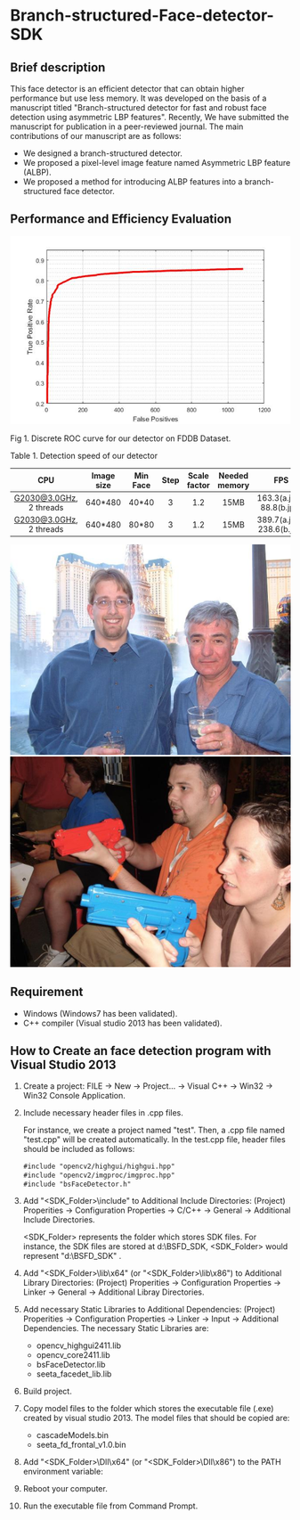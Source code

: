 # Branch-structured-Face-detector-SDK
## Brief description
This face detector is an efficient detector that can obtain higher performance but use less memory. It was developed on the basis of a manuscript titled "Branch-structured detector for fast and robust face detection using asymmetric LBP features". Recently, We have submitted the manuscript for publication in a peer-reviewed journal. The main contributions of our manuscript are as follows: 
- We designed a branch-structured detector.
- We proposed a pixel-level image feature named Asymmetric LBP feature (ALBP).
- We proposed a method for introducing ALBP features into a branch-structured face detector.
## Performance and Efficiency Evaluation
![Alt text](/Images/ROC.jpg  "Fig 1. Discrete ROC curve for our detector on FDDB Dataset.")

Fig 1. Discrete ROC curve for our detector on FDDB Dataset.

Table 1. Detection speed of our detector

|    CPU      | Image size | Min Face | Step | Scale factor | Needed memory | FPS                       |
|    :---:    | :---:      | :---:    | :---: | :---:       | :---:         | :---:                     |
| G2030@3.0GHz, 2 threads | 640\*480    |  40\*40  | 3    |1.2        |15MB               | 163.3(a.jpg), 88.8(b.jpg) |
| G2030@3.0GHz, 2 threads | 640\*480    | 80\*80   | 3    |1.2        |15MB               | 389.7(a.jpg), 238.6(b.jpg) |

![Alt text](/Images/a.jpg)    ![Alt text](/Images/b.jpg)

## Requirement
* Windows (Windows7 has been validated).
* C++ compiler (Visual studio 2013 has been validated).
## How to Create an face detection program with Visual Studio 2013
1. Create a project: FILE -> New -> Project... -> Visual C++ -> Win32 -> Win32 Console Application. 
2. Include necessary header files in .cpp files.

   For instance, we create a project named "test". Then, a .cpp file named "test.cpp" will be created automatically. In the test.cpp file, header files should be included as follows:
   
   <pre><code>#include "opencv2/highgui/highgui.hpp"
   #include "opencv2/imgproc/imgproc.hpp"
   #include "bsFaceDetector.h"</code></pre>
3. Add "<SDK_Folder>\include" to Additional Include Directories: (Project) Properities -> Configuration Properties -> C/C++ -> General -> Additional Include Directories.

   <SDK_Folder> represents the folder which stores SDK files. For instance, the SDK files are stored at d:\BSFD_SDK,  <SDK_Folder> would represent "d:\BSFD_SDK" .
  
4. Add "<SDK_Folder>\lib\x64" (or "<SDK_Folder>\lib\x86") to Additional Library Directories: (Project) Properities -> Configuration Properties -> Linker -> General -> Additional Libray Directories.
5. Add necessary Static Libraries to Additional Dependencies: (Project) Properities -> Configuration Properties -> Linker -> Input -> Additional Dependencies. The necessary Static Libraries are:
   * opencv_highgui2411.lib
   * opencv_core2411.lib
   * bsFaceDetector.lib
   * seeta_facedet_lib.lib
6. Build project.
7. Copy model files to the folder which stores the executable file (.exe) created by visual studio 2013. The model files that should be copied are:
   * cascadeModels.bin
   * seeta_fd_frontal_v1.0.bin
8. Add "<SDK_Folder>\Dll\x64" (or "<SDK_Folder>\Dll\x86") to the PATH environment variable: 
9. Reboot your computer.
10. Run the executable file from Command Prompt.
   

